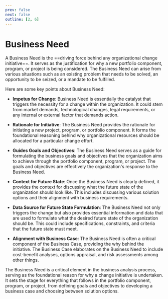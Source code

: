 ```yaml
---
prev: false
next: false
outline: [2, 6]
---
```


# Business Need

A Business Need is the ==driving force behind any organizational change initiative==. It serves as the justification for why a new portfolio component, program, or project is being considered. The Business Need can arise from various situations such as an existing problem that needs to be solved, an opportunity to be seized, or a mandate to be fulfilled.

Here are some key points about Business Need:

- **Impetus for Change**: Business Need is essentially the catalyst that triggers the necessity for a change within the organization. It could stem from market demands, technological changes, legal requirements, or any internal or external factor that demands action.

- **Rationale for Initiative**: The Business Need provides the rationale for initiating a new project, program, or portfolio component. It forms the foundational reasoning behind why organizational resources should be allocated for a particular change effort.

- **Guides Goals and Objectives**: The Business Need serves as a guide for formulating the business goals and objectives that the organization aims to achieve through the portfolio component, program, or project. The goals and objectives are effectively the organization's response to the Business Need.

- **Context for Future State**: Once the Business Need is clearly defined, it provides the context for discussing what the future state of the organization should look like. This includes discussing various solution options and their alignment with business requirements.

- **Data Source for Future State Formulation**: The Business Need not only triggers the change but also provides essential information and data that are used to formulate what the desired future state of the organization should be. This could include specifications, constraints, and criteria that the future state must meet.

- **Alignment with Business Case**: The Business Need is often a critical component of the Business Case, providing the why behind the initiative. The Business Case elaborates on the Business Need to include cost-benefit analyses, options appraisal, and risk assessments among other things.

The Business Need is a critical element in the business analysis process, serving as the foundational reason for why a change initiative is undertaken. It sets the stage for everything that follows in the portfolio component, program, or project, from defining goals and objectives to developing a business case and choosing between solution options.
